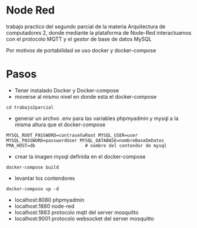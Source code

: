 # Node Red

trabajo practico del segundo parcial de la materia Arquitectura de computadores 2, donde mediante la plataforma de Node-Red interactuamos con el protocolo MQTT y el gestor de base de datos MySQL

Por motivos de portabilidad se uso docker y docker-compose

# Pasos

- Tener instalado Docker y Docker-compose
- moverse al mismo nivel en donde esta el docker-compose

`cd trabajo2parcial`

- generar un archvo .env para las variables phpmyadmin y mysql a la misma altura que el docker-compose

`
MYSQL_ROOT_PASSWORD=contraseñaRoot
MYSQL_USER=user
MYSQL_PASSWORD=passwordUser
MYSQL_DATABASE=nombreBaseDeDatos
PMA_HOST=db                   # nombre del contendor de mysql
`


- crear la imagen mysql definida en el docker-compose

`docker-compose build`

- levantar los contendores

`docker-compose up -d`

- localhost:8080  phpmyadmin
- localhost:1880  node-red
- localhost:1883  protocolo mqtt del server mosquitto
- localhost:9001  protocolo websocket del server mosquitto

